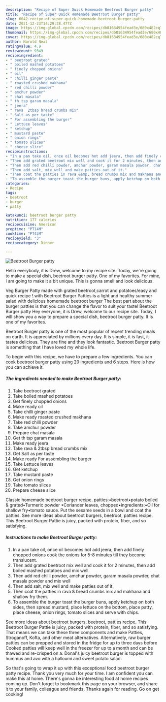 ```yaml
---
description: "Recipe of Super Quick Homemade Beetroot Burger patty"
title: "Recipe of Super Quick Homemade Beetroot Burger patty"
slug: 6042-recipe-of-super-quick-homemade-beetroot-burger-patty
date: 2021-12-23T14:29:28.477Z
image: https://img-global.cpcdn.com/recipes/db81634954fead3e/680x482cq70/beetroot-burger-patty-recipe-main-photo.jpg
thumbnail: https://img-global.cpcdn.com/recipes/db81634954fead3e/680x482cq70/beetroot-burger-patty-recipe-main-photo.jpg
cover: https://img-global.cpcdn.com/recipes/db81634954fead3e/680x482cq70/beetroot-burger-patty-recipe-main-photo.jpg
author: Harold Neal
ratingvalue: 4.9
reviewcount: 9349
recipeingredient:
- " beetroot grated"
- " boiled mashed potatoes"
- " finely chopped onions"
- " oil"
- " chilli ginger paste"
- " roasted crushed makhana"
- " red chilli powder"
- " amchur powder"
- " chat masala"
- " th tsp garam masala"
- " jeera"
- " rava  2tbsp bread crumbs mix"
- " Salt as per taste"
- " For assembling the burger"
- " Lettuce leaves"
- " ketchup"
- " mustard paste"
- " onion rings"
- " tomato slices"
- " cheese slice"
recipeinstructions:
- "In a pan take oil, once oil becomes hot add jeera, then add finely chopped onions cook the onions for 5-8 minutes till they become translucent."
- "Then add grated beetroot mix well and cook it for 2 minutes, then add boiled mashed potatoes and mix well."
- "Then add red chilli powder, amchur powder, garam masala powder, chat masala powder and mix well"
- "Then add salt, mix well and make patties out of it."
- "Then coat the patties in rava &amp; bread crumbs mix and makhana and shallow fry them."
- "To assemble the burger toast the burger buns, apply ketchup on both sides, then spread mustard, place lettuce on the bottom, place patty, place cheese, onion rings, tomato slices and serve with chips."
categories:
- Recipe
tags:
- beetroot
- burger
- patty

katakunci: beetroot burger patty 
nutrition: 177 calories
recipecuisine: American
preptime: "PT14M"
cooktime: "PT43M"
recipeyield: "3"
recipecategory: Dinner

---
```



![Beetroot Burger patty](https://img-global.cpcdn.com/recipes/db81634954fead3e/680x482cq70/beetroot-burger-patty-recipe-main-photo.jpg)

Hello everybody, it is Drew, welcome to my recipe site. Today, we're going to make a special dish, beetroot burger patty. One of my favorites. For mine, I am going to make it a bit unique. This is gonna smell and look delicious.

Veg Burger Patty made with grated beetroot,carrot and potatoes/easy and quick recipe !.with Beetroot Burger Patties is a light and healthy summer salad with delicious homemade beetroot burger The best part about the burger patties is that you can change the flavor to suit your taste! Beetroot Burger patty Hey everyone, it is Drew, welcome to our recipe site. Today, I will show you a way to prepare a special dish, beetroot burger patty. It is one of my favorites.

Beetroot Burger patty is one of the most popular of recent trending meals on earth. It is appreciated by millions every day. It is simple, it is fast, it tastes delicious. They are fine and they look fantastic. Beetroot Burger patty is something that I have loved my whole life.


To begin with this recipe, we have to prepare a few ingredients. You can cook beetroot burger patty using 20 ingredients and 6 steps. Here is how you can achieve it.

<!--inarticleads1-->

##### The ingredients needed to make Beetroot Burger patty:

1. Take  beetroot grated
1. Take  boiled mashed potatoes
1. Get  finely chopped onions
1. Make ready  oil
1. Take  chilli ginger paste
1. Make ready  roasted crushed makhana
1. Take  red chilli powder
1. Take  amchur powder
1. Prepare  chat masala
1. Get  th tsp garam masala
1. Make ready  jeera
1. Take  rava &amp; 2tbsp bread crumbs mix
1. Get  Salt as per taste
1. Make ready  For assembling the burger
1. Take  Lettuce leaves
1. Get  ketchup
1. Take  mustard paste
1. Get  onion rings
1. Take  tomato slices
1. Prepare  cheese slice


Classic homemade beetroot burger recipe. patties:•beetroot•potato boiled &amp; grated•Turmeric powder •Coriander leaves, chopped•ingredients:•Oil for shallow fry•tomato sauce. Put the sesame seeds in a bowl and coat the patties. See more ideas about beetroot burgers, beetroot, patties recipe. This Beetroot Burger Pattie is juicy, packed with protein, fiber, and so satisfying. 

<!--inarticleads2-->

##### Instructions to make Beetroot Burger patty:

1. In a pan take oil, once oil becomes hot add jeera, then add finely chopped onions cook the onions for 5-8 minutes till they become translucent.
1. Then add grated beetroot mix well and cook it for 2 minutes, then add boiled mashed potatoes and mix well.
1. Then add red chilli powder, amchur powder, garam masala powder, chat masala powder and mix well
1. Then add salt, mix well and make patties out of it.
1. Then coat the patties in rava &amp; bread crumbs mix and makhana and shallow fry them.
1. To assemble the burger toast the burger buns, apply ketchup on both sides, then spread mustard, place lettuce on the bottom, place patty, place cheese, onion rings, tomato slices and serve with chips.


See more ideas about beetroot burgers, beetroot, patties recipe. This Beetroot Burger Pattie is juicy, packed with protein, fiber, and so satisfying. That means we can take these three components and make Patties, Stroganoff, Kofta, and other meat alternatives. Alternatively, raw burger patties can be prepped and stored in the fridge for up to three days before Cooked patties will keep well in the freezer for up to a month and can be thawed and re-crisped on a. Donal&#39;s juicy beetroot burger is topped with hummus and avo with a halloumi and sweet potato salad. 

So that's going to wrap it up with this exceptional food beetroot burger patty recipe. Thank you very much for your time. I am confident you can make this at home. There's gonna be interesting food at home recipes coming up. Don't forget to bookmark this page on your browser, and share it to your family, colleague and friends. Thanks again for reading. Go on get cooking!
